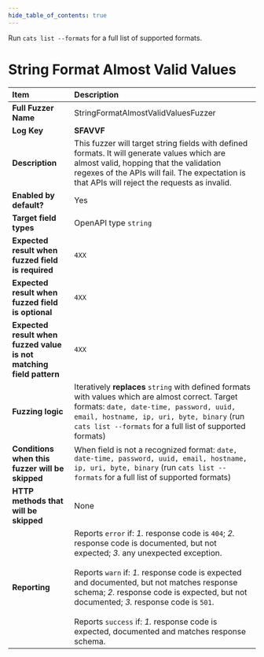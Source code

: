 ```yaml
--- 
hide_table_of_contents: true
---
```


Run `cats list --formats` for a full list of supported formats.

# String Format Almost Valid Values

| Item                                                                | Description                                                                                                                                                                                                                                                                                                                                                                                                                                 |
|:--------------------------------------------------------------------|:--------------------------------------------------------------------------------------------------------------------------------------------------------------------------------------------------------------------------------------------------------------------------------------------------------------------------------------------------------------------------------------------------------------------------------------------|
| **Full Fuzzer Name**                                                | StringFormatAlmostValidValuesFuzzer                                                                                                                                                                                                                                                                                                                                                                                                         |
| **Log Key**                                                         | **SFAVVF**                                                                                                                                                                                                                                                                                                                                                                                                                                  |
| **Description**                                                     | This fuzzer will target string fields with defined formats. It will generate values which are almost valid, hopping that the validation regexes of the APIs will fail. The expectation is that APIs will reject the requests as invalid.                                                                                                                                                                                                    |
| **Enabled by default?**                                             | Yes                                                                                                                                                                                                                                                                                                                                                                                                                                         |
| **Target field types**                                              | OpenAPI type `string`                                                                                                                                                                                                                                                                                                                                                                                                                       |
| **Expected result when fuzzed field is required**                   | `4XX`                                                                                                                                                                                                                                                                                                                                                                                                                                       |
| **Expected result when fuzzed field is optional**                   | `4XX`                                                                                                                                                                                                                                                                                                                                                                                                                                       |
| **Expected result when fuzzed value is not matching field pattern** | `4XX`                                                                                                                                                                                                                                                                                                                                                                                                                                       |
| **Fuzzing logic**                                                   | Iteratively **replaces** `string` with defined formats with values which are almost correct. Target formats: `date, date-time, password, uuid, email, hostname, ip, uri, byte, binary` (run `cats list --formats` for a full list of supported formats)                                                                                                                                                                                     |
| **Conditions when this fuzzer will be skipped**                     | When field is not a recognized format: `date, date-time, password, uuid, email, hostname, ip, uri, byte, binary` (run `cats list --formats` for a full list of supported formats)                                                                                                                                                                                                                                                           |
| **HTTP methods that will be skipped**                               | None                                                                                                                                                                                                                                                                                                                                                                                                                                        |
| **Reporting**                                                       | Reports `error` if: *1.* response code is `404`; *2.* response code is documented, but not expected; *3.* any unexpected exception. <br/><br/> Reports `warn` if: *1.* response code is expected and documented, but not matches response schema; *2.* response code is expected, but not documented; *3.* response code is `501`. <br/><br/> Reports `success` if: *1.* response code is expected, documented and matches response schema. | 
